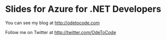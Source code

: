 Slides for Azure for .NET Developers
============

You can see my blog at http://odetocode.com

Follow me on Twitter at http://twitter.com/OdeToCode